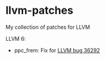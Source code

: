 # llvm-patches
My collection of patches for LLVM

LLVM 6:
  - ppc_frem: Fix for [LLVM bug 36292](https://bugs.llvm.org/show_bug.cgi?id=36292 )
